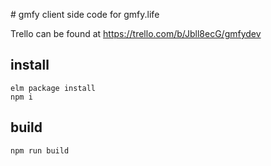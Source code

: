 # gmfy
client side code for gmfy.life

Trello can be found at https://trello.com/b/Jbll8ecG/gmfydev


## install

```
elm package install
npm i
```

## build
```
npm run build

```
